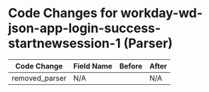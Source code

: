 # Code Changes for workday-wd-json-app-login-success-startnewsession-1 (Parser)

| Code Change | Field Name | Before | After |
|-------------|------------|--------|-------|
| removed_parser | N/A |  | N/A |